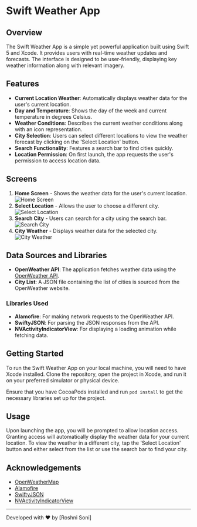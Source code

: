 # Swift Weather App

## Overview
The Swift Weather App is a simple yet powerful application built using Swift 5 and Xcode. It provides users with real-time weather updates and forecasts. The interface is designed to be user-friendly, displaying key weather information along with relevant imagery.

## Features
- **Current Location Weather**: Automatically displays weather data for the user's current location.
- **Day and Temperature**: Shows the day of the week and current temperature in degrees Celsius.
- **Weather Conditions**: Describes the current weather conditions along with an icon representation.
- **City Selection**: Users can select different locations to view the weather forecast by clicking on the 'Select Location' button.
- **Search Functionality**: Features a search bar to find cities quickly.
- **Location Permission**: On first launch, the app requests the user's permission to access location data.

## Screens
1. **Home Screen** - Shows the weather data for the user's current location.
   ![Home Screen](screens/home.png)
2. **Select Location** - Allows the user to choose a different city.
   ![Select Location](screens/select_location.png)
3. **Search City** - Users can search for a city using the search bar.
   ![Search City](screens/search.png)
4. **City Weather** - Displays weather data for the selected city.
   ![City Weather](screens/new_city_populated.png)

## Data Sources and Libraries
- **OpenWeather API**: The application fetches weather data using the [OpenWeather API](https://home.openweathermap.org/).
- **City List**: A JSON file containing the list of cities is sourced from the OpenWeather website.

### Libraries Used
- **Alamofire**: For making network requests to the OpenWeather API.
- **SwiftyJSON**: For parsing the JSON responses from the API.
- **NVActivityIndicatorView**: For displaying a loading animation while fetching data.

## Getting Started
To run the Swift Weather App on your local machine, you will need to have Xcode installed. Clone the repository, open the project in Xcode, and run it on your preferred simulator or physical device.

Ensure that you have CocoaPods installed and run `pod install` to get the necessary libraries set up for the project.

## Usage
Upon launching the app, you will be prompted to allow location access. Granting access will automatically display the weather data for your current location. To view the weather in a different city, tap the 'Select Location' button and either select from the list or use the search bar to find your city.

## Acknowledgements
- [OpenWeatherMap](https://openweathermap.org/)
- [Alamofire](https://github.com/Alamofire/Alamofire)
- [SwiftyJSON](https://github.com/SwiftyJSON/SwiftyJSON)
- [NVActivityIndicatorView](https://github.com/ninjaprox/NVActivityIndicatorView)

---

Developed with ❤️ by [Roshni Soni]
